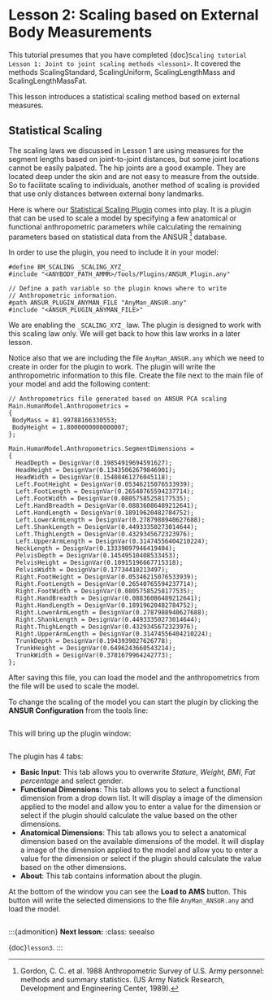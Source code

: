 # Lesson 2: Scaling based on External Body Measurements

This tutorial presumes that you have completed {doc}`Scaling tutorial
Lesson 1: Joint to joint scaling methods <lesson1>`. It
covered the methods ScalingStandard, ScalingUniform, ScalingLengthMass
and ScalingLengthMassFat.

This lesson introduces a statistical scaling method based on external measures.

## Statistical Scaling

The scaling laws we discussed in Lesson 1 are using measures for the
segment lengths based on joint-to-joint distances, but some joint
locations cannot be easily palpated. The hip joints are a good example.
They are located deep under the skin and are not easy to measure from
the outside. So to facilitate scaling to individuals, another method of
scaling is provided that use only distances between external
bony landmarks.

Here is where our [Statistical Scaling
Plugin](https://anyscript.org/ammr/beta/Applications/Other/StatisticalScalingPlugin.html)
comes into play. It is a plugin that can be used to scale a model by specifying
a few anatomical or functional anthropometric parameters while calculating the
remaining parameters based on statistical data from the ANSUR [^f1] database.

In order to use the plugin, you need to include it in your model:

```AnyScriptDoc
#define BM_SCALING _SCALING_XYZ_
#include "<ANYBODY_PATH_AMMR>/Tools/Plugins/ANSUR_Plugin.any"
  
// Define a path variable so the plugin knows where to write
// Anthropometric information.
#path ANSUR_PLUGIN_ANYMAN_FILE "AnyMan_ANSUR.any"
#include "<ANSUR_PLUGIN_ANYMAN_FILE>"
```

We are enabling the `_SCALING_XYZ_` law. The plugin is designed to work with this scaling law only.
We will get back to how this law works in a later lesson.

Notice also that we are including the file `AnyMan_ANSUR.any` which we need to
create in order for the plugin to work. The plugin will write the anthropometric
information to this file. Create the file next to the main file of your model
and add the following content:

```AnyScriptDoc
// Anthropometrics file generated based on ANSUR PCA scaling 
Main.HumanModel.Anthropometrics = 
{
 BodyMass = 81.99788166330553;
 BodyHeight = 1.8000000000000007;
};    
    
Main.HumanModel.Anthropometrics.SegmentDimensions = 
{
  HeadDepth = DesignVar(0.19854919694591627);
  HeadHeight = DesignVar(0.13435062679846901);
  HeadWidth = DesignVar(0.15408461276045118);
  Left.FootHeight = DesignVar(0.05346215076533939);
  Left.FootLength = DesignVar(0.26540765594237714);
  Left.FootWidth = DesignVar(0.08057585258177535);
  Left.HandBreadth = DesignVar(0.08836086489212641);
  Left.HandLength = DesignVar(0.18919620482784752);
  Left.LowerArmLength = DesignVar(0.2787988940627688);
  Left.ShankLength = DesignVar(0.44933350273014644);
  Left.ThighLength = DesignVar(0.4329345672323976);
  Left.UpperArmLength = DesignVar(0.31474556404210224);
  NeckLength = DesignVar(0.13339097946419404);
  PelvisDepth = DesignVar(0.14549510408533453);
  PelvisHeight = DesignVar(0.10915196667715318);
  PelvisWidth = DesignVar(0.17734410213497);
  Right.FootHeight = DesignVar(0.05346215076533939);
  Right.FootLength = DesignVar(0.26540765594237714);
  Right.FootWidth = DesignVar(0.08057585258177535);
  Right.HandBreadth = DesignVar(0.08836086489212641);
  Right.HandLength = DesignVar(0.18919620482784752);
  Right.LowerArmLength = DesignVar(0.2787988940627688);
  Right.ShankLength = DesignVar(0.44933350273014644);
  Right.ThighLength = DesignVar(0.4329345672323976);
  Right.UpperArmLength = DesignVar(0.31474556404210224);
  TrunkDepth = DesignVar(0.1943939027626778);
  TrunkHeight = DesignVar(0.6496243660543214);
  TrunkWidth = DesignVar(0.3781679964242773);
};
```

After saving this file, you can load the model and the anthropometrics from the
file will be used to scale the model.

To change the scaling of the model you can start the plugin by clicking the
**ANSUR Configuration** from the tools line:

```{image} _static/lesson2/ANSUR_Plugin_toolbar_icon.jpg
```

This will bring up the plugin window:

```{image} _static/lesson2/ANSUR_plugin_window.jpg
```

The plugin has 4 tabs:

- **Basic Input**: This tab allows you to overwrite *Stature*, *Weight*, *BMI*,
  *Fat percentage* and select gender.
- **Functional Dimensions**: This tab allows you to select a functional
  dimension from a drop down list. It will display a image of the dimension
  applied to the model and allow you to enter a value for the dimension or
  select if the plugin should calculate the value based on the other dimensions.
- **Anatomical Dimensions**: This tab allows you to select a anatomical
  dimension based on the available dimensions of the model. It will display a
  image of the dimension applied to the model and allow you to enter a value for
  the dimension or select if the plugin should calculate the value based on the
  other dimensions.
- **About**: This tab contains information about the plugin.

At the bottom of the window you can see the **Load to AMS** button. This button
will write the selected dimensions to the file `AnyMan_ANSUR.any` and load the
model.

```{rubric} Footnotes
```

[^f1]: Gordon, C. C. et al. 1988 Anthropometric Survey of U.S. Army personnel: methods and summary statistics. (US Army Natick Research, Development and Engineering Center, 1989).

:::{admonition} **Next lesson:**
:class: seealso

{doc}`lesson3`.
:::
